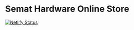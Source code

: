 # Semat Hardware Online Store
[![Netlify Status](https://api.netlify.com/api/v1/badges/a41f4f4c-366a-4322-b491-53cd7df5e7db/deploy-status)](https://app.netlify.com/sites/semat-hardware-limited/deploys)